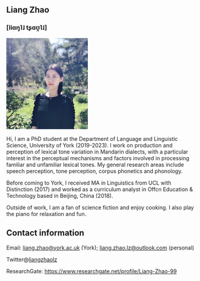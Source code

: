 ## Liang Zhao
### [liɑŋ˥˩  tʂɑʊ̯˥˩]

![image](mypic.jpg)

Hi, I am a PhD student at the Department of Language and Linguistic Science, University of York (2019-2023). I work on production and perception of lexical tone variation in Mandarin dialects, with a particular interest in the perceptual mechanisms and factors involved in processing familiar and unfamiliar lexical tones. My general research areas include speech perception, tone perception, corpus phonetics and phonology.  

Before coming to York, I received MA in Linguistics from UCL with Distinction (2017) and worked as a curriculum analyst in Offcn Education & Technology based in Beijing, China (2018).

Outside of work, I am a fan of science fiction and enjoy cooking. I also play the piano for relaxation and fun.

## Contact information

Email: liang.zhao@york.ac.uk (York); liang.zhao.lz@outlook.com (personal)

Twitter@[liangzhaolz](https://twitter.com/liangzhaolz)

ResearchGate: https://www.researchgate.net/profile/Liang-Zhao-99



